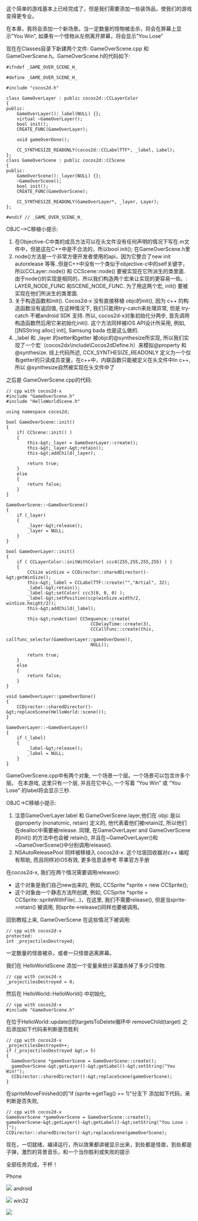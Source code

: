 这个简单的游戏基本上已经完成了，但是我们需要添加一些装饰品，使我们的游戏变得更专业。

在本章，我将会添加一个新场景。当一定数量的怪物被击杀，将会在屏幕上显示”You Win”, 如果有一个怪物从左侧离开屏幕，将会显示”You Lose”



现在在Classes目录下新建两个文件: GameOverScene.cpp 和 GameOverScene.h。GameOverScene.h的代码如下:

	#ifndef _GAME_OVER_SCENE_H_
	
	#define _GAME_OVER_SCENE_H_
	 
	#include "cocos2d.h"
	 
	class GameOverLayer : public cocos2d::CCLayerColor
	{
	public:
	    GameOverLayer():_label(NULL) {};
	    virtual ~GameOverLayer();
	    bool init();
	    CREATE_FUNC(GameOverLayer);
	 
	    void gameOverDone();
	 
	    CC_SYNTHESIZE_READONLY(cocos2d::CCLabelTTF*, _label, Label);
	};
	class GameOverScene : public cocos2d::CCScene
	{
	public:
	    GameOverScene():_layer(NULL) {};
	    ~GameOverScene();
	    bool init();
	    CREATE_FUNC(GameOverScene);
	  
	    CC_SYNTHESIZE_READONLY(GameOverLayer*, _layer, Layer);
	};
	 
	#endif // _GAME_OVER_SCENE_H_


OBJC–>C移植小提示:

1. 在Objective-C中类的成员方法可以在头文件没有任何声明的情况下写在.m文件中，但是这在C++中是不合法的，所以bool init(); 在GameOverScene.h里
2. node()方法是一个非常方便开发者使用的api，因为它整合了new init autorelease 等等..但是C++中没有一个类似于objective-c中的self关键字，所以CCLayer::node() 和 CCScene::node() 要被实现在它所派生的类里面. 由于node()的实现是相同的，所以我们构造两个宏来让实现的更容易一些。: LAYER_NODE_FUNC 和SCENE_NODE_FUNC. 为了用这两个宏, init() 要被实现在他们所派生的类里面.
3. 关于构造函数和init(). Cocos2d-x 没有直接移植 objc的init(), 因为 c++ 的构造函数没有返回值, 在这种情况下, 我们只能用try-catch来处理异常, 但是 try-catch 不被android SDK 支持. 所以, cocos2d-x对象初始化分两步, 首先调用构造函数然后用它来初始化init(). 这个方法同样被iOS API设计所采用, 例如, [[NSString alloc] init], Samsung bada 也是这么做的.
4. _label 和 _layer 的setter和getter 被objc的@synthesize所实现, 所以我们实现了一个宏（cocos2dx\include\Cocos2dDefine.h）来模拟@property 和 @synthesize. 综上代码所述, CCX_SYNTHESIZE_READONLY 定义为一个仅有getter的只读成员变量，在c++中，内联函数只能被定义在头文件中In c++,所以 @synthesize自然被实现在头文件中了


之后是 GameOverScene.cpp的代码:

	// cpp with cocos2d-x
	#include "GameOverScene.h"
	#include "HelloWorldScene.h"
	 
	using namespace cocos2d;
	
	bool GameOverScene::init()
	{
		if( CCScene::init() )
		{
			this-&gt;_layer = GameOverLayer::create();
			this-&gt;_layer-&gt;retain();
			this-&gt;addChild(_layer);
			
			return true;
		}
		else
		{
			return false;
		}
	}
	 
	GameOverScene::~GameOverScene()
	{
		if (_layer)
		{
			_layer-&gt;release();
			_layer = NULL;
		}
	}
	 
	bool GameOverLayer::init()
	{
		if ( CCLayerColor::initWithColor( ccc4(255,255,255,255) ) )
		{
			CCSize winSize = CCDirector::sharedDirector()-&gt;getWinSize();
			this-&gt;_label = CCLabelTTF::create("","Artial", 32);
			_label-&gt;retain();
			_label-&gt;setColor( ccc3(0, 0, 0) );
			_label-&gt;setPosition(ccp(winSize.width/2, winSize.height/2));
			this-&gt;addChild(_label);
			
			this-&gt;runAction( CCSequence::create(
	                                CCDelayTime::create(3),
	                                CCCallFunc::create(this, 
	                               callfunc_selector(GameOverLayer::gameOverDone)),
	                                NULL));
			
			return true;
		}
		else
		{
			return false;
		}
	}
	 
	void GameOverLayer::gameOverDone()
	{
	    CCDirector::sharedDirector()-&gt;replaceScene(HelloWorld::scene());
	}
	 
	GameOverLayer::~GameOverLayer()
	{
		if (_label)
		{
			_label-&gt;release();
			_label = NULL;
		}
	}


GameOverScene.cpp中有两个对象, 一个场景一个层。一个场景可以包含许多个层。 在本游戏, 这里只有一个层, 并且在它中心, 一个写着 “You Win” 或 “You Lose” 的label将会显示三秒.

OBJC->C移植小提示:

1. 注意GameOverLayer.label 和 GameOverScene.layer,他们在 objc 是以 @property (nonatomic, retain) 定义的, 他代表着他们被retain过, 所以他们在dealloc中需要被release. 同理, 在GameOverLayer and GameOverScene的init() 的方法中也会被 retain(), 并且在~GameOverLayer()和~GameOverScene()中分别调用release().
2. NSAutoReleasePool 同样被移植入 cocos2d-x. 这个垃圾回收器对c++ 编程有帮助, 而且同样对iOS有效, 更多信息请参考 苹果官方手册


在cocos2d-x, 我们在两个情况需要调用release():

- 这个对象是我们自己new出来的, 例如, CCSprite *sprite = new CCSprite();
- 这个对象由一个静态方法所创建, 例如, CCSprite *sprite = CCSprite::spriteWithFile(…)，在这里, 我们不需要release(), 但是当sprite->retain() 被调用, 则sprite->release()同样也要被调用。

回到教程上来, GameOverScene 在这些情况下被调用:

	// cpp with cocos2d-x
	protected:
	int _projectilesDestroyed;


一定数量的怪兽被杀，或者一只怪兽逃离屏幕。

我们在 HelloWorldScene 添加一个变量来统计英雄杀掉了多少只怪物.

	// cpp with cocos2d-x
	_projectilesDestroyed = 0;


然后在 HelloWorld::HelloWorld() 中初始化,

 
	// cpp with cocos2d-x
	#include "GameOverScene.h"


在位于HelloWorld::update()的targetsToDelete循环中 removeChild(target) 之后添加如下代码来判断是否胜利

	// cpp with cocos2d-x
	_projectilesDestroyed++;                       
	if (_projectilesDestroyed &gt;= 5)
	{
	  GameOverScene *gameOverScene = GameOverScene::create();
	  gameOverScene-&gt;getLayer()-&gt;getLabel()-&gt;setString("You Win!");
	  CCDirector::sharedDirector()-&gt;replaceScene(gameOverScene);
	}


在spriteMoveFinished()的“if (sprite->getTag() == 1)”分支下 添加如下代码，来判断是否失败,

	// cpp with cocos2d-x
	GameOverScene *gameOverScene = GameOverScene::create();
	gameOverScene-&gt;getLayer()-&gt;getLabel()-&gt;setString("You Lose :[");
	CCDirector::sharedDirector()-&gt;replaceScene(gameOverScene);


现在，一切就绪，编译运行，所以效果都讲被显示出来，到处都是怪兽，到处都是子弹，激烈的背景音乐，和一个当你胜利或失败的提示

全部任务完成，干杯！

Phone 

![](./res/120856fhB.png)
 android 

![](./res/120858cOQ.png)
 win32 

![](./res/120858IW4.png)
